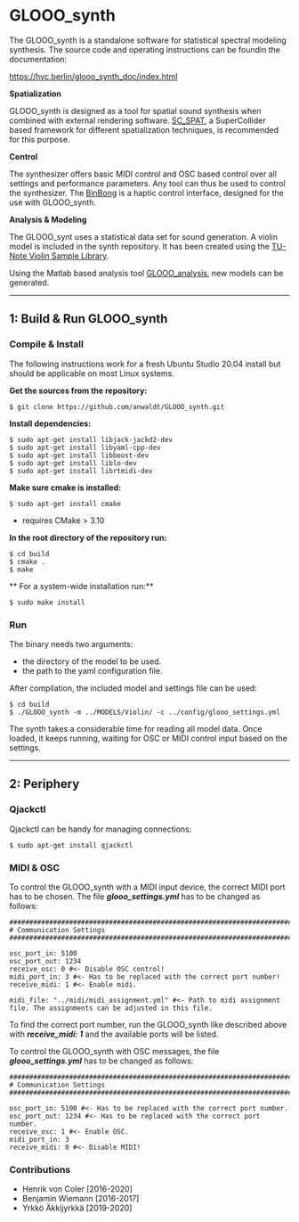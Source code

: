 # GLOOO_synth

The GLOOO_synth is a standalone
software for statistical spectral modeling synthesis.
The source code and operating instructions
can be foundin the documentation:

https://hvc.berlin/glooo_synth_doc/index.html

**Spatialization**

GLOOO_synth is designed as a tool for spatial sound synthesis when combined with external rendering software.
[SC_SPAT](https://gitlab.tubit.tu-berlin.de/henrikvoncoler/sc_spat/),
a SuperCollider based framework for different spatialization techniques, is recommended for this purpose.

**Control**

The synthesizer offers basic MIDI control and OSC based control over all settings and performance parameters. Any tool can thus be used to control the synthesizer. The [BinBong]((https://gitlab.tubit.tu-berlin.de/henrikvoncoler/binbong_2)) is a haptic control interface, designed
for the use with GLOOO_synth.

**Analysis & Modeling**

The GLOOO_synt uses a statistical data set for
sound generation. A violin model is included in
the synth repository. It has been created using
the [TU-Note Violin Sample Library](https://depositonce.tu-berlin.de/handle/11303/7527).

Using the Matlab based analysis tool [GLOOO_analysis](https://gitlab.tubit.tu-berlin.de/henrikvoncoler/GLOOO_analysis), new models can be generated.


------

## 1: Build & Run GLOOO_synth

### Compile & Install

The following instructions work for a fresh Ubuntu Studio 20.04 install but should be applicable on most Linux systems.

**Get the sources from the repository:**

	$ git clone https://github.com/anwaldt/GLOOO_synth.git


**Install dependencies:**

```shell
$ sudo apt-get install libjack-jackd2-dev
$ sudo apt-get install libyaml-cpp-dev
$ sudo apt-get install libboost-dev
$ sudo apt-get install liblo-dev
$ sudo apt-get install librtmidi-dev
```

**Make sure cmake is installed:**

    $ sudo apt-get install cmake

- requires CMake > 3.10

**In the root directory of the repository run:**

```shell
$ cd build
$ cmake .
$ make
```

** For a system-wide installation run:**

    $ sudo make install


### Run


The binary needs two arguments:
- the directory of the model to be used.
- the path to the yaml configuration file.

After compilation, the included model and settings file can be used:

    $ cd build
    $ ./GLOOO_synth -m ../MODELS/Violin/ -c ../config/glooo_settings.yml

The synth takes a considerable time for reading all model data.
Once loaded, it keeps running, waiting for OSC or MIDI control input based on the settings.


------

## 2: Periphery

### Qjackctl

Qjackctl can be handy for managing connections:

    $ sudo apt-get install qjackctl

### MIDI & OSC

To control the GLOOO_synth with a MIDI input device, the correct MIDI port has to be chosen. 
The file **_glooo_settings.yml_** has to be changed as follows:
```
####################################################################################################################
# Communication Settings
####################################################################################################################

osc_port_in: 5100          
osc_port_out: 1234        
receive_osc: 0 #<- Disable OSC control! 
midi_port_in: 3 #<- Has to be replaced with the correct port number! 
receive_midi: 1 #<- Enable midi. 

midi_file: "../midi/midi_assignment.yml" #<- Path to midi assignment file. The assignments can be adjusted in this file.

```
To find the correct port number, run the GLOOO_synth like described above with **_receive_midi: 1_** and the available ports will be listed. 

To control the GLOOO_synth with OSC messages, the file **_glooo_settings.yml_** has to be changed as follows:
```
####################################################################################################################
# Communication Settings
####################################################################################################################

osc_port_in: 5100 #<- Has to be replaced with the correct port number.
osc_port_out: 1234 #<- Has to be replaced with the correct port number. 
receive_osc: 1 #<- Enable OSC.  
midi_port_in: 3 
receive_midi: 0 #<- Disable MIDI! 
```

### Contributions

* Henrik von Coler [2016-2020]
* Benjamin Wiemann [2016-2017]
* Yrkkö Äkkijyrkkä [2019-2020]
